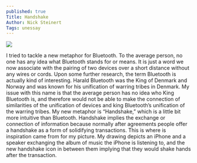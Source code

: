 ```yaml
---
published: true
Title: Handshake
Author: Nick Steinert
Tags: unessay
---
```

![]({{site.baseurl}}/assets/images/IMG_0963.jpeg)


I tried to tackle a new metaphor for Bluetooth. To the average person, no one has any idea what Bluetooth stands for or means. It is just a word we now associate with the pairing of two devices over a short distance without any wires or cords. Upon some further research, the term Bluetooth is actually kind of interesting. Harald Bluetooth was the King of Denmark and Norway and was known for his unification of warring tribes in Denmark. My issue with this name is that the average person has no idea who King Bluetooth is, and therefore would not be able to make the connection of similarities of the unification of devices and king Bluetooth’s unification of the warring tribes. My new metaphor is “Handshake,” which is a little bit more intuitive than Bluetooth. Handshake implies the exchange or connection of information because normally after agreements people offer a handshake as a form of solidifying transactions. This is where is inspiration came from for my picture. My drawing depicts an iPhone and a speaker exchanging the album of music the iPhone is listening to, and the new handshake icon in between them implying that they would shake hands after the transaction.

